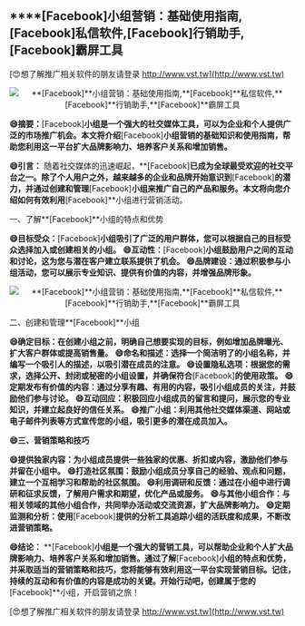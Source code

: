 ## ****[Facebook]**小组营销：基础使用指南,**[Facebook]**私信软件,**[Facebook]**行销助手,**[Facebook]**霸屏工具**

[😍想了解推广相关软件的朋友请登录 http://www.vst.tw](http://www.vst.tw)

 <center><img src="https://vst.tw/MP4/tuiguang/png/0.png" alt="**[Facebook]**小组营销：基础使用指南,**[Facebook]**私信软件,**[Facebook]**行销助手,**[Facebook]**霸屏工具"></center>

**😄摘要：**[Facebook]**小组是一个强大的社交媒体工具，可以为企业和个人提供广泛的市场推广机会。本文将介绍**[Facebook]**小组营销的基础知识和使用指南，帮助您利用这一平台扩大品牌影响力、培养客户关系和增加销售。**

**😄引言：**
随着社交媒体的迅速崛起，**[Facebook]**已成为全球最受欢迎的社交平台之一。除了个人用户之外，越来越多的企业和品牌开始意识到**[Facebook]**的潜力，并通过创建和管理**[Facebook]**小组来推广自己的产品和服务。本文将向您介绍如何有效利用**[Facebook]**小组进行营销活动。

一、了解**[Facebook]**小组的特点和优势

**😄目标受众：**[Facebook]**小组吸引了广泛的用户群体，您可以根据自己的目标受众选择加入或创建相关的小组。**
**😄互动性：**[Facebook]**小组鼓励用户之间的互动和讨论，这为您与潜在客户建立联系提供了机会。**
**😄品牌建设：通过积极参与小组活动，您可以展示专业知识、提供有价值的内容，并增强品牌形象。**

 <center><img src="https://vst.tw/MP4/tuiguang/png/2.png" alt="**[Facebook]**小组营销：基础使用指南,**[Facebook]**私信软件,**[Facebook]**行销助手,**[Facebook]**霸屏工具"></center>

二、创建和管理**[Facebook]**小组

**😄确定目标：在创建小组之前，明确自己想要实现的目标，例如增加品牌曝光、扩大客户群体或提高销售量。**
**😄命名和描述：选择一个简洁明了的小组名称，并编写一个吸引人的描述，以吸引潜在成员的注意。**
**😄设置隐私选项：根据您的需求，选择公开、封闭或秘密的小组设置，并确保符合**[Facebook]**的使用政策。**
**😄定期发布有价值的内容：通过分享有趣、有用的内容，吸引小组成员的关注，并鼓励他们参与讨论。**
**😄互动回应：积极回应小组成员的留言和提问，展示您的专业知识，并建立起良好的信任关系。**
**😄推广小组：利用其他社交媒体渠道、网站或电子邮件列表等方式宣传您的小组，吸引更多的潜在成员加入。**

**😄三、营销策略和技巧**

**😄提供独家内容：为小组成员提供一些独家的优惠、折扣或内容，激励他们参与并留在小组中。**
**😄打造社区氛围：鼓励小组成员分享自己的经验、观点和问题，建立一个互相学习和帮助的社区氛围。**
**😄利用调研和反馈：通过在小组中进行调研和征求反馈，了解用户需求和期望，优化产品或服务。**
**😄与其他小组合作：与相关领域的其他小组合作，共同举办活动或交流资源，扩大品牌影响力。**
**😄定期监测和分析：使用**[Facebook]**提供的分析工具追踪小组的活跃度和成果，不断改进营销策略。**

**😄结论：**
**[Facebook]**小组是一个强大的营销工具，可以帮助企业和个人扩大品牌影响力、培养客户关系和增加销售。通过了解**[Facebook]**小组的特点和优势，并采取适当的营销策略和技巧，您将能够有效利用这一平台实现营销目标。记住，持续的互动和有价值的内容是成功的关键。开始行动吧，创建属于您的**[Facebook]**小组，开启营销之旅！

[😍想了解推广相关软件的朋友请登录 http://www.vst.tw](http://www.vst.tw)



